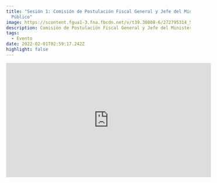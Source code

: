 ```yaml
---
title: "Sesión 1: Comisión de Postulación Fiscal General y Jefe del Ministerio
  Público"
image: https://scontent.fgua1-3.fna.fbcdn.net/v/t39.30808-6/272795314_5014677295219306_468932014483045374_n.jpg?_nc_cat=105&ccb=1-5&_nc_sid=8bfeb9&_nc_ohc=yS0ZE0S-pHgAX_mdoXk&tn=zfSNfT0jS3xOuXw4&_nc_ht=scontent.fgua1-3.fna&oh=00_AT9E8w09DbHHCoIkbMoSBcXufnGcqbOx30PYPgVGgUN2dg&oe=62008C7C
description: Comisión de Postulación Fiscal General y Jefe del Ministerio Público
tags:
  - Evento
date: 2022-02-01T02:59:17.242Z
highlight: false
---
```

<iframe src="https://www.facebook.com/plugins/video.php?height=314&href=https%3A%2F%2Fwww.facebook.com%2Forganismojudicial.gt%2Fvideos%2F513728770360997%2F&show_text=false&width=560&t=0" width="560" height="314" style="border:none;overflow:hidden" scrolling="no" frameborder="0" allowfullscreen="true" allow="autoplay; clipboard-write; encrypted-media; picture-in-picture; web-share" allowFullScreen="true"></iframe>